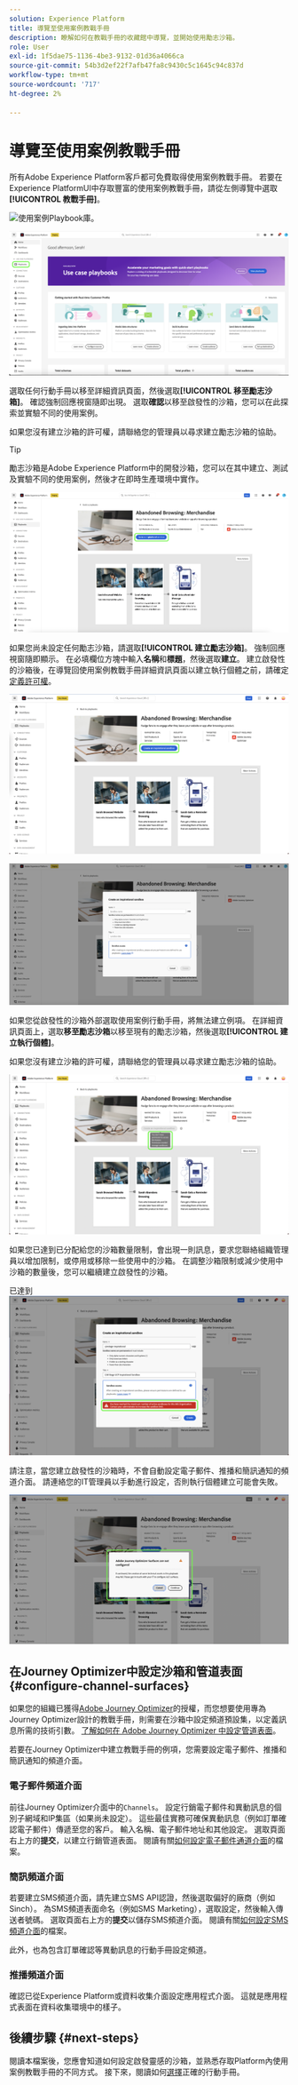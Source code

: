 ```yaml
---
solution: Experience Platform
title: 導覽至使用案例教戰手冊
description: 瞭解如何在教戰手冊的收藏館中導覽，並開始使用勵志沙箱。
role: User
exl-id: 1f5dae75-1136-4be3-9132-01d36a4066ca
source-git-commit: 54b3d2ef22f7afb47fa8c9430c5c1645c94c837d
workflow-type: tm+mt
source-wordcount: '717'
ht-degree: 2%

---
```


# 導覽至使用案例教戰手冊

所有Adobe Experience Platform客戶都可免費取得使用案例教戰手冊。 若要在Experience PlatformUI中存取豐富的使用案例教戰手冊，請從左側導覽中選取&#x200B;**[!UICONTROL 教戰手冊]**。

![使用案例Playbook庫。](/help/use-case-playbooks/assets/playbooks/discover/playbooks-gallery.png)

![直接存取左側導覽列中的使用案例教戰手冊。](/help/use-case-playbooks/assets/playbooks/discover/left-nav-playbooks.png)

選取任何行動手冊以移至詳細資訊頁面，然後選取&#x200B;**[!UICONTROL 移至勵志沙箱]**。 確認強制回應視窗隨即出現。 選取&#x200B;**確認**&#x200B;以移至啟發性的沙箱，您可以在此探索並實驗不同的使用案例。

如果您沒有建立沙箱的許可權，請聯絡您的管理員以尋求建立勵志沙箱的協助。

>[!TIP]
>
>勵志沙箱是Adobe Experience Platform中的開發沙箱，您可以在其中建立、測試及實驗不同的使用案例，然後才在即時生產環境中實作。

![移至勵志沙箱。](/help/use-case-playbooks/assets/playbooks/discover/inspirational-sandbox.png)

如果您尚未設定任何勵志沙箱，請選取&#x200B;**[!UICONTROL 建立勵志沙箱]**。 強制回應視窗隨即顯示。 在必填欄位方塊中輸入&#x200B;**名稱**&#x200B;和&#x200B;**標題**，然後選取&#x200B;**建立**。 建立啟發性的沙箱後，在導覽回使用案例教戰手冊詳細資訊頁面以建立執行個體之前，請確定[定義許可權](/help/access-control/home.md)。

![建立勵志沙箱。](/help/use-case-playbooks/assets/playbooks/discover/create-inspirational-sandbox.png)

![輸入名稱和標題以建立勵志沙箱。](/help/use-case-playbooks/assets/playbooks/discover/create-inspirational-sandbox-modal.png)

如果您從啟發性的沙箱外部選取使用案例行動手冊，將無法建立例項。 在詳細資訊頁面上，選取&#x200B;**移至勵志沙箱**&#x200B;以移至現有的勵志沙箱，然後選取&#x200B;**[!UICONTROL 建立執行個體]**。

如果您沒有建立沙箱的許可權，請聯絡您的管理員以尋求建立勵志沙箱的協助。

![沒有建立沙箱的許可權。](/help/use-case-playbooks/assets/playbooks/discover/no-permissions-to-create-sandbox.png)

如果您已達到已分配給您的沙箱數量限制，會出現一則訊息，要求您聯絡組織管理員以增加限制，或停用或移除一些使用中的沙箱。 在調整沙箱限制或減少使用中沙箱的數量後，您可以繼續建立啟發性的沙箱。

已達到![沙箱限制。](/help/use-case-playbooks/assets/playbooks/discover/sandbox-limit-reached.png)

請注意，當您建立啟發性的沙箱時，不會自動設定電子郵件、推播和簡訊通知的頻道介面。 請連絡您的IT管理員以手動進行設定，否則執行個體建立可能會失敗。

![設定頻道預設集。](/help/use-case-playbooks/assets/playbooks/discover/configure-channel-presets.png)

## 在Journey Optimizer中設定沙箱和管道表面 {#configure-channel-surfaces}

如果您的組織已獲得[Adobe Journey Optimizer](https://experienceleague.adobe.com/docs/journey-optimizer/using/ajo-home.html?lang=zh-Hant)的授權，而您想要使用專為Journey Optimizer設計的教戰手冊，則需要在沙箱中設定頻道預設集，以定義訊息所需的技術引數。 [了解如何在 Adob&#x200B;&#x200B;e Journey Optimizer 中設定管道表面](https://experienceleague.adobe.com/docs/journey-optimizer/using/configuration/channel-surfaces.html?lang=zh-Hant)。

若要在Journey Optimizer中建立教戰手冊的例項，您需要設定電子郵件、推播和簡訊通知的頻道介面。

### 電子郵件頻道介面

前往Journey Optimizer介面中的`Channels`。 設定行銷電子郵件和異動訊息的個別子網域和IP集區（如果尚未設定）。 這些最佳實務可確保異動訊息（例如訂單確認電子郵件）傳遞至您的客戶。 輸入名稱、電子郵件地址和其他設定。 選取頁面右上方的&#x200B;**提交**，以建立行銷管道表面。 閱讀有關[如何設定電子郵件通道介面](https://experienceleague.adobe.com/docs/journey-optimizer/using/email/configure-email/email-settings.html)的檔案。

### 簡訊頻道介面

若要建立SMS頻道介面，請先建立SMS API認證，然後選取偏好的廠商（例如Sinch）。 為SMS頻道表面命名（例如SMS Marketing），選取設定，然後輸入傳送者號碼。 選取頁面右上方的&#x200B;**提交**&#x200B;以儲存SMS頻道介面。 閱讀有關[如何設定SMS頻道介面](https://experienceleague.adobe.com/docs/journey-optimizer/using/sms/sms-configuration.html?lang=zh-Hant#message-preset-sms)的檔案。

此外，也為包含訂單確認等異動訊息的行動手冊設定頻道。

### 推播頻道介面

確認已從Experience Platform或資料收集介面設定應用程式介面。 這就是應用程式表面在資料收集環境中的樣子。

## 後續步驟 {#next-steps}

閱讀本檔案後，您應會知道如何設定啟發靈感的沙箱，並熟悉存取Platform內使用案例教戰手冊的不同方式。 接下來，閱讀如何[選擇](/help/use-case-playbooks/playbooks/choose.md)正確的行動手冊。

